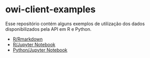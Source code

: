 # owi-client-examples
Esse repositório contém alguns exemplos de utilização dos dados disponibilizados pela API em R e Python.

- [R/Rmarkdown](examples/r-experiments.rmd)
- [R/Jupyter Notebook](examples/r-experiments.ipynb)
- [Python/Jupyter Notebook](examples/python-experiments.ipynb)
